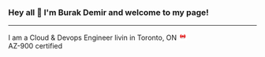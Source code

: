 ### Hey all 👋 I'm Burak Demir and welcome to my page!
---

I am a Cloud & Devops Engineer livin in Toronto, ON <img src="./images/canada_flag_s.png" style="width: 16px;"><br>
AZ-900 certified


<!--
**BcDemir/BcDemir** is a ✨ _special_ ✨ repository because its `README.md` (this file) appears on your GitHub profile.

Here are some ideas to get you started:

- 🔭 I’m currently working on ...
- 🌱 I’m currently learning ...
- 👯 I’m looking to collaborate on ...
- 🤔 I’m looking for help with ...
- 💬 Ask me about ...
- 📫 How to reach me: ...
- 😄 Pronouns: ...
- ⚡ Fun fact: ...
-->

